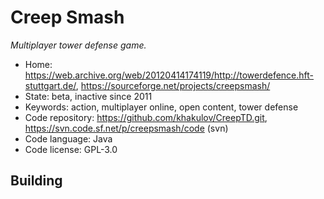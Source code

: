 # Creep Smash

_Multiplayer tower defense game._

- Home: https://web.archive.org/web/20120414174119/http://towerdefence.hft-stuttgart.de/, https://sourceforge.net/projects/creepsmash/
- State: beta, inactive since 2011
- Keywords: action, multiplayer online, open content, tower defense
- Code repository: https://github.com/khakulov/CreepTD.git, https://svn.code.sf.net/p/creepsmash/code (svn)
- Code language: Java
- Code license: GPL-3.0

## Building
